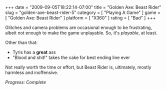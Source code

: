 +++
date = "2009-09-05T18:22:14-07:00"
title = "Golden Axe: Beast Rider"
slug = "golden-axe-beast-rider-5"
category = [ "Playing A Game" ]
game = [ "Golden Axe: Beast Rider" ]
platform = [ "X360" ]
rating = [ "Bad" ]
+++

Glitches and camera problems are occasional enough to be frustrating, albeit not enough to make the game unplayable.  So, it's <i>playable</i>, at least.

Other than that:  
- Tyris has a <b>great</b> ass  
- "Blood and shit!" takes the cake for best ending line ever

Not really worth the time or effort, but Beast Rider is, ultimately, mostly harmless and inoffensive.

<i>Progress: Complete</i>